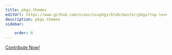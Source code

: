 ```yaml
---
title: pkgs.themes
editUrl: https://www.github.com/nixos/nixpkgs/blob/master/pkgs/top-level/all-packages.nix#L30267C12
description: pkgs.themes
sidebar:

    order: 8
---
```


<a href="https://www.github.com/nixos/nixpkgs/blob/master/pkgs/top-level/all-packages.nix#L30267C12">Contribute Now!</a>



